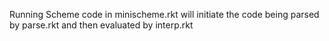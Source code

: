 Running Scheme code in minischeme.rkt will initiate the code being parsed by parse.rkt and then evaluated by interp.rkt
